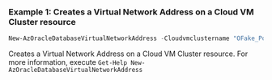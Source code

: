 ### Example 1: Creates a Virtual Network Address on a Cloud VM Cluster resource
```powershell
New-AzOracleDatabaseVirtualNetworkAddress -Cloudvmclustername "OFake_PowerShellTestVmCluster" -Name "virtualNetworkAddressName" -ResourceGroupName "PowerShellTestRg"
```

Creates a Virtual Network Address on a Cloud VM Cluster resource.
For more information, execute `Get-Help New-AzOracleDatabaseVirtualNetworkAddress`